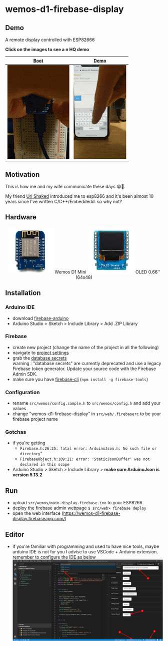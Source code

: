 # wemos-d1-firebase-display
## Demo
A remote display controlled with ESP82666  
  
**Click on the images to see a n HQ demo**

|  <a href="https://youtu.be/Nbpn9xXA4CQ">Boot</a> |<a href="https://youtu.be/q1TS-U0I3e0">Demo</a> |
| ------------- | ------------- |
| <a href="https://youtu.be/Nbpn9xXA4CQ"><img height="300" src="assets/boot.gif"/></a>  |  <a href="https://youtu.be/q1TS-U0I3e0"><img   height="300" src="assets/demo.gif"/></a>   |


## Motivation
This is how me and my wife communicate these days 😁🤷‍.

My friend [Uri Shaked](https://github.com/urish/) introduced me to esp8266 and it's been almost 10 years since I've written C/C++/Embeddedd. so why not?


## Hardware 
<div align="center">
<img  width="150" height="150"  src="assets/wemos.png">Wemos D1 Mini</img>
<img  width="150" height="150"  src="assets/oled.jpg"> OLED 0.66'' (64x48) 
</div>


## Installation

### Arduino IDE
* download [firebase-arduino](https://github.com/googlesamples/firebase-arduino/archive/master.zip)
* Arduino Studio > Sketch > Include Library > Add .ZIP Library

### Firebase
* create new project (change the name of the project in all the following)
* navigate to [project settings](https://console.firebase.google.com/u/0/project/wemos-d1-firebase-display/settings/general)
* grab the [database secrets](https://console.firebase.google.com/u/0/project/wemos-d1-firebase-display/settings/serviceaccounts/databasesecrets)  
warning : "database secrets" are currently deprecated and use a legacy Firebase token generator. Update your source code with the Firebase Admin SDK.
* make sure you have [firebase-cli](https://github.com/firebase/firebase-tools) (`npm install -g firebase-tools`)
  
### Configuration
* rename `src/wemos/config.sample.h` to `src/wemos/config.h` and add your values
* change "wemos-d1-firebase-display" in `src/web/.firebaserc` to be your firebase project name

### Gotchas
* if you're getting 
  * `Firebase.h:26:25: fatal error: ArduinoJson.h: No such file or directory`" 
  * `FirebaseObject.h:109:21: error: 'StaticJsonBuffer' was not declared in this scope`   
* Arduino Studio > Sketch > Include Library > **make sure ArduinoJson is version 5.13.2**

## Run
* upload `src/wemos/main.display.firebase.ino` to your ESP8266 
* deploy the firebase admin webpage `$ src/web> firebase deploy`
* open the web interface (https://wemos-d1-firebase-display.firebaseapp.com/)

## Editor 
* if you're familiar with programming and used to have nice tools, maybe arduino IDE is not for you
I advise to use VSCode + Arduino extension. remember to configure the IDE as below
![vscode config](assets/vscode-board.png)